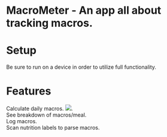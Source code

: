 # MacroMeter - An app all about tracking macros.
# Setup
  Be sure to run on a device in order to utilize full functionality.
  
# Features

Calculate daily macros.
<img src="(https://github.com/LuqKhan/MacroMeter/master/DailyMacros.png)">.    
See breakdown of macros/meal.  
Log macros.  
Scan nutrition labels to parse macros.  
